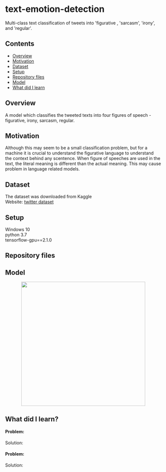 # text-emotion-detection
Multi-class text classification of tweets into 'figurative , 'sarcasm', 'irony', and 'regular'.

## Contents
* [Overview](#overview)
* [Motivation](#motivation)
* [Dataset](#dataset)
* [Setup](#setup)
* [Repository files](#repository-files)
* [Model](#model)
* [What did I learn](#what-did-i-learn)

## Overview
A model which classifies the tweeted texts into four figures of speech - figurative, irony, sarcasm, regular.

## Motivation
Although this may seem to be a small classification problem, but for a machine it is crucial to understand the figurative language to understand the context behind any scentence. When figure of speeches are used in the text, the literal meaning is different than the actual meaning. This may cause problem in language related models.

## Dataset
The dataset was downloaded from Kaggle<br>
Website: [twitter dataset](https://www.kaggle.com/nikhiljohnk/tweets-with-sarcasm-and-irony)

## Setup
Windows 10<br>
python 3.7<br>
tensorflow-gpu==2.1.0

## Repository files


## Model
<p align="center">
  <img src="" width="400">
</p>

## What did I learn?
#### Problem: 
Solution:<br>

#### Problem: 
Solution:<br>

